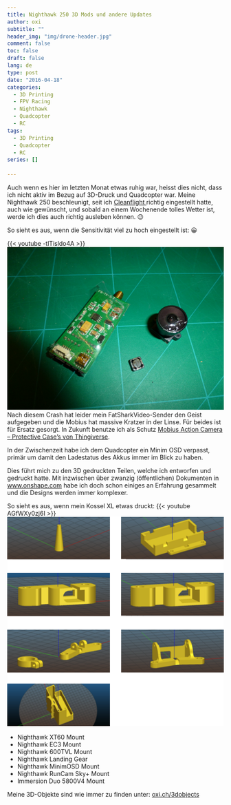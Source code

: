 ```yaml
---
title: Nighthawk 250 3D Mods und andere Updates
author: oxi
subtitle: ""
header_img: "img/drone-header.jpg"
comment: false
toc: false
draft: false
lang: de
type: post
date: "2016-04-18"
categories:
  - 3D Printing
  - FPV Racing
  - Nighthawk
  - Quadcopter
  - RC
tags:
  - 3D Printing
  - Quadcopter
  - RC
series: []

---
```

Auch wenn es hier im letzten Monat etwas ruhig war, heisst dies nicht, dass ich nicht aktiv im Bezug auf 3D-Druck und Quadcopter war. Meine Nighthawk 250 beschleunigt, seit ich <a href="http://cleanflight.com/" target="_blank">Cleanflight </a>richtig eingestellt hatte, auch wie gewünscht, und sobald an einem Wochenende tolles Wetter ist, werde ich dies auch richtig ausleben können. 😉

So sieht es aus, wenn die Sensitivität viel zu hoch eingestellt ist: 😀

{{< youtube -tlTisldo4A >}}
![Crash](img/P1020195.jpg)
Nach diesem Crash hat leider mein FatSharkVideo-Sender den Geist aufgegeben und die Mobius hat massive Kratzer in der Linse. Für beides ist für Ersatz gesorgt. In Zukunft benutze ich als Schutz <a href="http://www.thingiverse.com/thing:1012714" target="_blank">Mobius Action Camera &#8211; Protective Case&#8217;s von Thingiverse</a>.

In der Zwischenzeit habe ich dem Quadcopter ein Minim OSD verpasst, primär um damit den Ladestatus des Akkus immer im Blick zu haben.

Dies führt mich zu den 3D gedruckten Teilen, welche ich entworfen und gedruckt hatte. Mit inzwischen über zwanzig (öffentlichen) Dokumenten in <a href="https://www.onshape.com/" target="_blank">www.onshape.com</a> habe ich doch schon einiges an Erfahrung gesammelt und die Designs werden immer komplexer.

So sieht es aus, wenn mein Kossel XL etwas druckt:
{{< youtube AGfWXy0zj6I >}}
![Nighthawk Mods](img/3d_objects.png)

* Nighthawk XT60 Mount
* Nighthawk EC3 Mount
* Nighthawk 600TVL Mount
* Nighthawk Landing Gear
* Nighthawk MinimOSD Mount
* Nighthawk RunCam Sky+ Mount
* Immersion Duo 5800V4 Mount

Meine 3D-Objekte sind wie immer zu finden unter: <a href="https://oxi.ch/3dobjects" target="_blank">oxi.ch/3dobjects</a>
